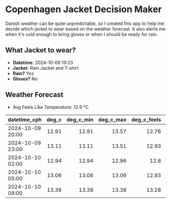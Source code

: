 
# Copenhagen Jacket Decision Maker

Danish weather can be quite unpredictable, so I created this app to help me decide which jacket to wear based on the weather forecast. 
It also alerts me when it's cold enough to bring gloves or when I should be ready for rain.

## What Jacket to wear?

- **Datetime**: 2024-10-09 19:23
- **Jacket**: Rain Jacket and T-shirt
- **Rain?** Yes
- **Gloves?** No

## Weather Forecast
- Avg Feels Like Temperature: 12.9 °C

| datetime_cph     |   deg_c |   deg_c_min |   deg_c_max |   deg_c_feels | weather   | wind   | rain   |
|:-----------------|--------:|------------:|------------:|--------------:|:----------|:-------|:-------|
| 2024-10-09 20:00 |   12.91 |       12.91 |       13.57 |         12.76 | Clouds    | Low    | None   |
| 2024-10-09 23:00 |   13.11 |       13.11 |       13.51 |         12.93 | Rain      | Low    | Low    |
| 2024-10-10 02:00 |   12.94 |       12.94 |       12.96 |         12.8  | Rain      | Low    | Medium |
| 2024-10-10 05:00 |   13.06 |       13.06 |       13.06 |         12.93 | Rain      | High   | Medium |
| 2024-10-10 08:00 |   13.38 |       13.38 |       13.38 |         13.28 | Rain      | High   | Medium |
        